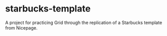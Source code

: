 # starbucks-template
A project for practicing Grid through the replication of a Starbucks template from Nicepage.

